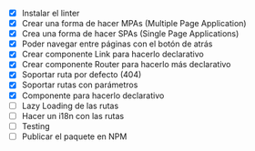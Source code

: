  -[x] Instalar el linter
 -[x] Crear una forma de hacer MPAs (Multiple Page Application)
 -[x] Crea una forma de hacer SPAs (Single Page Applications)
 -[x] Poder navegar entre páginas con el botón de atrás
 -[x] Crear componente Link para hacerlo declarativo
 -[x] Crear componente Router para hacerlo más declarativo
 -[x] Soportar ruta por defecto (404)
 -[x] Soportar rutas con parámetros
 -[x] Componente <Route/> para hacerlo declarativo
 -[ ] Lazy Loading de las rutas
 -[ ] Hacer un i18n con las rutas
 -[ ] Testing
 -[ ] Publicar el paquete en NPM
